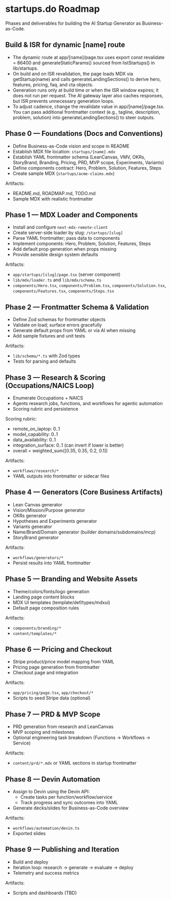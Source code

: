# startups.do Roadmap

Phases and deliverables for building the AI Startup Generator as Business-as-Code.

## Build & ISR for dynamic [name] route
- The dynamic route at app/[name]/page.tsx uses export const revalidate = 86400 and generateStaticParams() sourced from listStartups() in lib/startups.
- On build and on ISR revalidation, the page loads MDX via getStartup(name) and calls generateLandingSections() to derive hero, features, pricing, faq, and cta objects.
- Generation runs only at build time or when the ISR window expires; it does not run per request. The AI gateway layer also caches responses, but ISR prevents unnecessary generation loops.
- To adjust cadence, change the revalidate value in app/[name]/page.tsx. You can pass additional frontmatter context (e.g., tagline, description, problem, solution) into generateLandingSections() to steer outputs.
## Phase 0 — Foundations (Docs and Conventions)
- Define Business-as-Code vision and scope in README
- Establish MDX file location: `startups/{name}.mdx`
- Establish YAML frontmatter schema (LeanCanvas, VMV, OKRs, StoryBrand, Branding, Pricing, PRD, MVP scope, Experiments, Variants)
- Define components contract: Hero, Problem, Solution, Features, Steps
- Create sample MDX (`startups/acme-claims.mdx`)

Artifacts:
- README.md, ROADMAP.md, TODO.md
- Sample MDX with realistic frontmatter

## Phase 1 — MDX Loader and Components
- Install and configure `next-mdx-remote-client`
- Create server-side loader by slug: `/startups/[slug]`
- Parse YAML frontmatter; pass data to components
- Implement components: Hero, Problem, Solution, Features, Steps
- Add default prop generation when props missing
- Provide sensible design system defaults

Artifacts:
- `app/startups/[slug]/page.tsx` (server component)
- `lib/mdx/loader.ts` and `lib/mdx/schema.ts`
- `components/Hero.tsx`, `components/Problem.tsx`, `components/Solution.tsx`, `components/Features.tsx`, `components/Steps.tsx`

## Phase 2 — Frontmatter Schema & Validation
- Define Zod schemas for frontmatter objects
- Validate on load; surface errors gracefully
- Generate default props from YAML or via AI when missing
- Add sample fixtures and unit tests

Artifacts:
- `lib/schema/*.ts` with Zod types
- Tests for parsing and defaults

## Phase 3 — Research & Scoring (Occupations/NAICS Loop)
- Enumerate Occupations + NAICS
- Agents research jobs, functions, and workflows for agentic automation
- Scoring rubric and persistence

Scoring rubric:
- remote_on_laptop: 0..1
- model_capability: 0..1
- data_availability: 0..1
- integration_surface: 0..1 (can invert if lower is better)
- overall = weighted_sum([0.35, 0.35, 0.2, 0.1])

Artifacts:
- `workflows/research/*`
- YAML outputs into frontmatter or sidecar files

## Phase 4 — Generators (Core Business Artifacts)
- Lean Canvas generator
- Vision/Mission/Purpose generator
- OKRs generator
- Hypotheses and Experiments generator
- Variants generator
- Name/Brand/Domain generator (builder domains/subdomains/mcp)
- StoryBrand generator

Artifacts:
- `workflows/generators/*`
- Persist results into YAML frontmatter

## Phase 5 — Branding and Website Assets
- Theme/colors/fonts/logo generation
- Landing page content blocks
- MDX UI templates (template/def/types/mdxui)
- Default page composition rules

Artifacts:
- `components/branding/*`
- `content/templates/*`

## Phase 6 — Pricing and Checkout
- Stripe product/price model mapping from YAML
- Pricing page generation from frontmatter
- Checkout page and integration

Artifacts:
- `app/pricing/page.tsx`, `app/checkout/*`
- Scripts to seed Stripe data (optional)

## Phase 7 — PRD & MVP Scope
- PRD generation from research and LeanCanvas
- MVP scoping and milestones
- Optional engineering task breakdown (Functions → Workflows → Service)

Artifacts:
- `content/prd/*.mdx` or YAML sections in startup frontmatter

## Phase 8 — Devin Automation
- Assign to Devin using the Devin API:
  - Create tasks per function/workflow/service
  - Track progress and sync outcomes into YAML
- Generate decks/slides for Business-as-Code overview

Artifacts:
- `workflows/automation/devin.ts`
- Exported slides

## Phase 9 — Publishing and Iteration
- Build and deploy
- Iteration loop: research → generate → evaluate → deploy
- Telemetry and success metrics

Artifacts:
- Scripts and dashboards (TBD)
